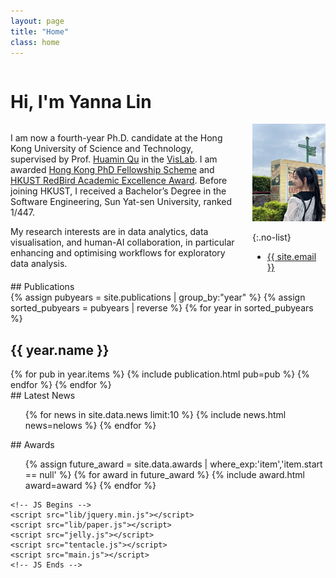 ```yaml
---
layout: page
title: "Home"
class: home
---
```

<body style=""><path>



<div class="columns" markdown="1">

# Hi, I'm Yanna Lin

</div>

<div class="columns" markdown="1">

<div class="intro" markdown="1">

I am now a fourth-year Ph.D. candidate at the Hong Kong University of Science and Technology, supervised by Prof. [Huamin Qu](http://www.huamin.org) in the [VisLab](http://vis.cse.ust.hk). 
I am awarded [Hong Kong PhD Fellowship Scheme](https://cerg1.ugc.edu.hk/hkpfs/index.html) and [HKUST RedBird Academic Excellence Award](https://fytgs.hkust.edu.hk/admissions/Admission-to-Hong-Kong-Campus/submitting-an-application/scholarships-and-fees).
Before joining HKUST, I received a Bachelor’s Degree in the Software Engineering, Sun Yat-sen University, ranked 1/447. 

My research interests are in data analytics, data visualisation, and human-AI collaboration, in particular enhancing and optimising workflows for exploratory data analysis.

</div>

<div class="me" markdown="1">
<picture>
  <source srcset='/images/Lala2.0.JPG' type='image/webp' />
  <img
    src='/images/Lala2.0.JPG'
    alt='Yanna Lin'>
</picture>

{:.no-list}
* <a href="mailto:{{ site.email }}">{{ site.email }}</a>
<!-- * NSH 2602B -->
</div>

</div>

<!-- ## Featured Projects

<div class="featured-projects">
  {% assign sorted_projects = site.data.projects | sort: 'highlight' %}
  {% for project in sorted_projects %}
    {% if project.highlight %}
      {% include project.html project=project %}
    {% endif %}
  {% endfor %}
</div>
<a href="{{ "/projects/" | relative_url }}" class="button">
  <i class="fas fa-chevron-circle-right"></i>
  Show More Projects
</a> -->

<!-- ## Featured Publications -->

<div class="columns" markdown="1">
## Publications 
</div>
{% assign pubyears = site.publications | group_by:"year"  %}
{% assign sorted_pubyears = pubyears | reverse %}
{% for year in sorted_pubyears %}
 <h2 class="publicationyear" href="#y{{ year.name }}"><span> {{ year.name }} </span> </h2>
{% for pub in year.items %}
  {% include publication.html pub=pub %}
{% endfor %}
{% endfor %}

<script>
  {% include itemsjs.min.js %}
  {% include pubfilter.js %}
</script>


<div class="news-travel" markdown="1">

<div class="news" markdown="1">
## Latest News

<ul class="scroll-bar">
{% for news in site.data.news limit:10 %}
  {% include news.html news=nelows %}
{% endfor %}
</ul>

</div>

<div class="award" markdown="1">
## Awards

  <ul class="scroll-bar">
    {% assign future_award = site.data.awards | where_exp:'item','item.start == null' %}
    {% for award in future_award %}
      {% include award.html award=award %}
    {% endfor %}
  </ul>

</div>

</div>


    <!-- JS Begins -->
    <script src="lib/jquery.min.js"></script>
    <script src="lib/paper.js"></script>
    <script src="jelly.js"></script>
    <script src="tentacle.js"></script>
    <script src="main.js"></script>
    <!-- JS Ends -->
  </path>

</body>
